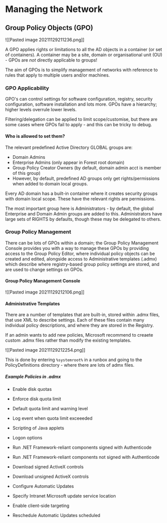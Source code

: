 # Managing the Network

## Group Policy Objects (GPO)

![[Pasted image 20211129211236.png]]

A GPO applies rights or limitations to all the AD objects in a container (or set of containers). A container may be a site, domain or organisational unit (OU) - GPOs are *not* directly applicable to groups!

The aim of GPOs is to simplify management of networks with reference to rules that apply to multiple users and/or machines.

### GPO Applicability

GPO's can control settings for software configuration, registry, security configuration, software installation and lots more. GPOs have a hierarchy; higher levels overrule lower levels.

Filtering/delegation can be applied to limit scope/customise, but there are some cases where GPOs fail to apply - and this can be tricky to debug.

#### Who is allowed to set them?

The relevant predefined Active Directory GLOBAL groups are:
- Domain Admins
- Enterprise Admins (only appear in Forest root domain)
- Group Policy Creator Owners (by default, domain admin acct is member of this group)
- However, by default, predefined AD groups only get rights/permissions when added to domain local groups.

Every AD domain has a built-in container where it creates security groups with domain local scope. These have the relevant rights are permissions.

The most important group here is Administrators - by default, the global Enterprise and Domain Admin groups are added to this. Administrators have large sets of RIGHTS by defaults, though these may be delegated to others.

### Group Policy Management

There can be lots of GPOs within a domain; the Group Policy Management Console provides you with a way to manage these GPOs by providing access to the Group Policy Editor, where individual policy objects can be created and edited, alongside access to Administrative templates (.admx) which describe where registry-based group policy settings are stored, and are used to change settings on GPOs.

#### Group Policy Management Console

![[Pasted image 20211129212106.png]]

#### Administrative Templates

There are a number of templates that are built-in, stored within .admx files, that use XML to describe settings. Each of these files contain many individual policy descriptions, and where they are stored in the Registry.

If an admin wants to add new policies, Microsoft recommend to creaete custom .admx files rather than modify the existing templates.

![[Pasted image 20211129212254.png]]

This is done by entering `%systemroot%` in a runbox and going to the PolicyDefinitions directory - where there are lots of admx files.

##### Example Policies in .admx

- Enable disk quotas
- Enforce disk quota limit
- Default quota limit and warning level
- Log event when quota limit exceeeded

- Scripting of Java applets
- Logon options
- Run .NET Framework-reliant components signed with Authenticode
- Run .NET Framework-reliant components not signed with Authenticode
- Download signed ActiveX controls
- Download unsigned ActiveX controls

- Configure Automatic Updates
- Specify Intranet Microsoft update service location
- Enable client-side targeting
- Reschedule Automatic Updates scheduled 